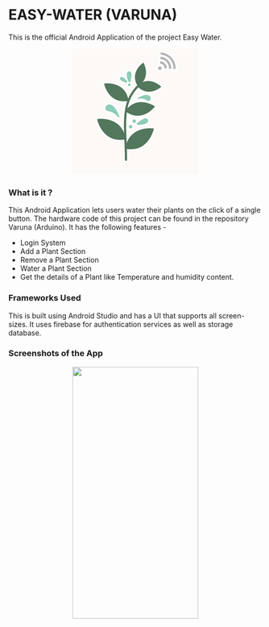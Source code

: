 # EASY-WATER (VARUNA)

This is the official Android Application of the project Easy Water.
<p align="center"> <img src="https://github.com/gupta-meghna64/Varuna/blob/master/app/src/main/res/mipmap-xxhdpi/kampaani.png" width="250" height="250"> </p>

### What is it ?

This Android Application lets users water their plants on the click of a single button. The hardware code of this project can be found in the repository Varuna (Arduino).
It has the following features - 
* Login System
* Add a Plant Section
* Remove a Plant Section
* Water a Plant Section
* Get the details of a Plant like Temperature and humidity content.

### Frameworks Used 

This is built using Android Studio and has a UI that supports all screen-sizes. It uses firebase for authentication services as well as storage database.

### Screenshots of the App
<p align="center">
<img src="https://lh5.googleusercontent.com/Yy7gl6aBsLwU47g-gVz30uv5-m7Wt6jEet-19smoDWt42nibu-H0RdrxB3qL_F9KKQp8aIbv6xoFXg4=w1366-h662-rw" width="250" height="500"/>
<br>

</p>
